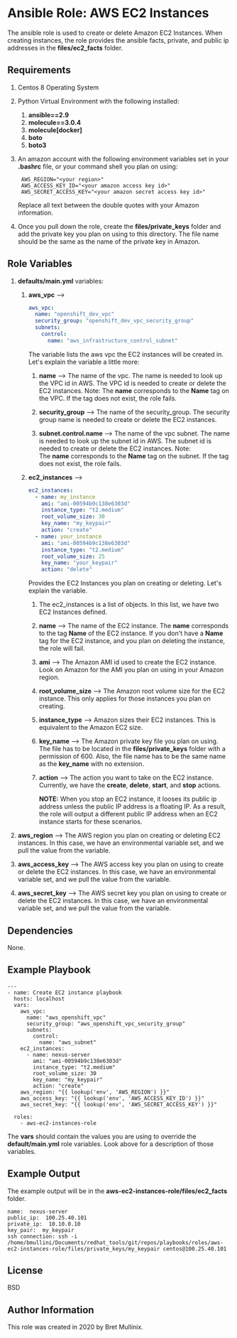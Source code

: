 Ansible Role: AWS EC2 Instances
=========

The ansible role is used to create or delete Amazon EC2 Instances.  When creating instances,
the role provides the ansible facts, private, and public ip addresses in the **files/ec2_facts** folder.

Requirements
------------

1.  Centos 8 Operating System
1.  Python Virtual Environment with the following installed:

    1. **ansible==2.9**
    1. **molecule==3.0.4**
    1. **molecule[docker]**
    1. **boto**
    1. **boto3**

1. An amazon account with the following environment variables set in your **.bashrc** file, or your
   command shell you plan on using:
   
    ```shell script
     AWS_REGION="<your region>"
     AWS_ACCESS_KEY_ID="<your amazon access key id>"
     AWS_SECRET_ACCESS_KEY="<your amazon secret access key id>"
    ```
    
    Replace all text between the double quotes with your Amazon information.

1. Once you pull down the role, create the **files/private\_keys** folder and add the
   private key you plan on using to this directory.  The file name should be the same as
   the name of the private key in Amazon.
   
Role Variables
--------------

1. **defaults/main.yml** variables:

    1. **aws\_vpc** -->
    
        ```yaml
        aws_vpc:
          name: "openshift_dev_vpc"
          security_group: "openshift_dev_vpc_security_group"
          subnets:
            control:
              name: "aws_infrastructure_control_subnet"
        ```
       
       The variable lists the aws vpc the EC2 instances will be created in.
       Let's explain the variable a little more:
       
       1. **name** --> The name of the vpc. The name is needed to look up the VPC id in AWS.
          The VPC id is needed to create or delete the EC2 instances. Note:  The **name**
          corresponds to the **Name** tag on the VPC.  If the tag does not exist, the
          role fails.
       
       1. **security_group** --> The name of the security_group. The security group name is needed to create 
          or delete the EC2 instances.
          
       1. **subnet.control.name** --> The name of the vpc subnet. The name is needed to look up the 
          subnet id in AWS.  The subnet id is needed to create or delete the EC2 instances. Note:  
          The **name** corresponds to the **Name** tag on the subnet.  If the tag does not exist, 
          the role fails. 
          
    1. **ec2\_instances** --> 
       
          ```yaml
          ec2_instances:
            - name: my_instance
              ami: "ami-00594b9c138e6303d"
              instance_type: "t2.medium"
              root_volume_size: 30
              key_name: "my_keypair"
              action: "create"
            - name: your_instance
              ami: "ami-00594b9c138e6303d"
              instance_type: "t2.medium"
              root_volume_size: 25
              key_name: "your_keypair"
              action: "delete"
          ```
          Provides the EC2 Instances you plan on creating or deleting.  Let's explain the variable.
          
          1. The ec2_instances is a list of objects.  In this list, we have two EC2 Instances defined.
           
          1. **name** --> The name of the EC2 instance.  The **name** corresponds to the tag **Name**
            of the EC2 instance.  If you don't have a **Name** tag for the EC2 instance, and you plan
            on deleting the instance, the role will fail.
            
          1. **ami** --> The Amazon AMI id used to create the EC2 instance.  Look on Amazon for the AMI
             you plan on using in your Amazon region.
             
          1. **root_volume_size** --> The Amazon root volume size for the EC2 instance.  This only applies
             for those instances you plan on creating.
          
          1. **instance_type** --> Amazon sizes their EC2 instances.  This is equivalent to the Amazon
             EC2 size.
             
          1. **key_name** --> The Amazon private key file you plan on using.  The file has to be located
          in the **files/private_keys** folder with a permission of 600.  Also, the file name has to be
          the same name as the **key_name** with no extension.
          
          1. **action** --> The action you want to take on the EC2 instance.  Currently, we have the
             **create**, **delete**, **start**, and **stop** actions.
             
             **NOTE:** When you stop an EC2 instance, it looses its public ip address unless the
             public IP address is a floating IP.  As a result, the role will output a different
             public IP address when an EC2 instance starts for these scenarios.
          
1. **aws\_region** --> The AWS region you plan on creating or deleting EC2 instances.  In this case,
   we have an environmental variable set, and we pull the value from the variable.

1. **aws\_access\_key** --> The AWS access key you plan on using to create or delete the EC2 instances.
   In this case, we have an environmental variable set, and we pull the value from the variable.

1. **aws\_secret\_key** --> The AWS secret key you plan on using to create or delete the EC2 instances.
   In this case, we have an environmental variable set, and we pull the value from the variable.      
   
Dependencies
------------

None.

Example Playbook
----------------

    ---
    - name: Create EC2 instance playbook
      hosts: localhost
      vars:
        aws_vpc:
          name: "aws_openshift_vpc"
          security_group: "aws_openshift_vpc_security_group"
          subnets:
            control:
              name: "aws_subnet"
        ec2_instances:
          - name: nexus-server
            ami: "ami-00594b9c138e6303d"
            instance_type: "t2.medium"
            root_volume_size: 30
            key_name: "my_keypair"
            action: "create"
        aws_region: "{{ lookup('env', 'AWS_REGION') }}"
        aws_access_key: "{{ lookup('env', 'AWS_ACCESS_KEY_ID') }}"
        aws_secret_key: "{{ lookup('env', 'AWS_SECRET_ACCESS_KEY') }}"
      
      roles:
        - aws-ec2-instances-role


The **vars** should contain the values you are using to override the **default/main.yml**
role variables.  Look above for a description of those variables.

Example Output
--------------

The example output will be in the **aws-ec2-instances-role/files/ec2_facts** folder.

```text
name:  nexus-server
public_ip:  100.25.40.101
private_ip:  10.10.0.10
key_pair:  my_keypair
ssh connection: ssh -i /home/bmullini/Documents/redhat_tools/git/repos/playbooks/roles/aws-ec2-instances-role/files/private_keys/my_keypair centos@100.25.40.101
```


License
-------

BSD

Author Information
------------------

This role was created in 2020 by Bret Mullinix.
